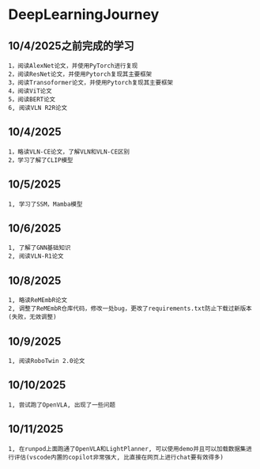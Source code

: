 # DeepLearningJourney

## 10/4/2025之前完成的学习
    1，阅读AlexNet论文，并使用PyTorch进行复现
    2，阅读ResNet论文，并使用Pytorch复现其主要框架
    3，阅读Transoformer论文，并使用Pytorch复现其主要框架
    4，阅读ViT论文
    5，阅读BERT论文
    6, 阅读VLN R2R论文

## 10/4/2025
    1，略读VLN-CE论文，了解VLN和VLN-CE区别
    2，学习了解了CLIP模型

## 10/5/2025
    1, 学习了SSM，Mamba模型

## 10/6/2025
    1, 了解了GNN基础知识
    2, 阅读VLN-R1论文

## 10/8/2025
    1, 略读ReMEmbR论文
    2, 调整了ReMEmbR仓库代码，修改一处bug，更改了requirements.txt防止下载过新版本(失败，无效调整)

## 10/9/2025
    1, 阅读RoboTwin 2.0论文

## 10/10/2025
    1, 尝试跑了OpenVLA, 出现了一些问题

## 10/11/2025
    1, 在runpod上面跑通了OpenVLA和LightPlanner, 可以使用demo并且可以加载数据集进行评估(vscode内置的copilot非常强大, 比直接在网页上进行chat要有效得多)

